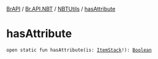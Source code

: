 [BrAPI](../../index.md) / [Br.API.NBT](../index.md) / [NBTUtils](index.md) / [hasAttribute](./has-attribute.md)

# hasAttribute

`open static fun hasAttribute(is: `[`ItemStack`](https://hub.spigotmc.org/javadocs/spigot/org/bukkit/inventory/ItemStack.html)`!): `[`Boolean`](https://kotlinlang.org/api/latest/jvm/stdlib/kotlin/-boolean/index.html)